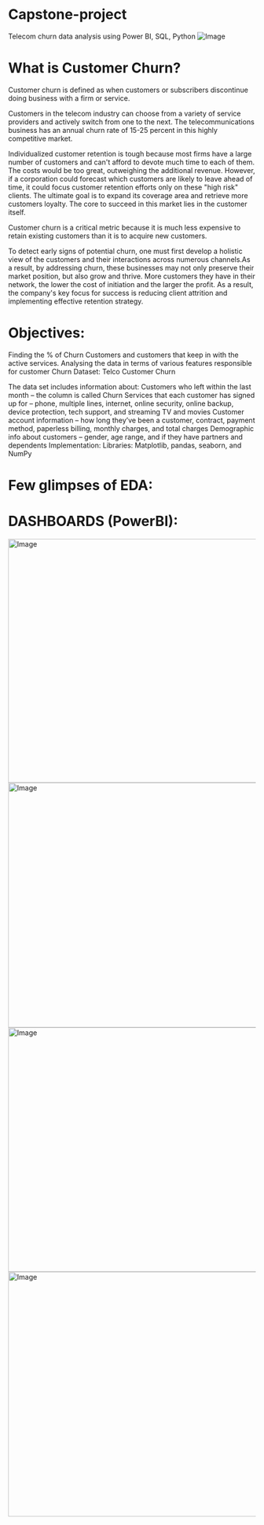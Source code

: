 # Capstone-project
Telecom churn data analysis using Power BI, SQL, Python
![Image](https://github.com/user-attachments/assets/43ab8e48-3455-4aa1-887b-0077cca01f42)



# What is Customer Churn?
Customer churn is defined as when customers or subscribers discontinue doing business with a firm or service.

Customers in the telecom industry can choose from a variety of service providers and actively switch from one to the next. The telecommunications business has an annual churn rate of 15-25 percent in this highly competitive market.

Individualized customer retention is tough because most firms have a large number of customers and can't afford to devote much time to each of them. The costs would be too great, outweighing the additional revenue. However, if a corporation could forecast which customers are likely to leave ahead of time, it could focus customer retention efforts only on these "high risk" clients. The ultimate goal is to expand its coverage area and retrieve more customers loyalty. The core to succeed in this market lies in the customer itself.

Customer churn is a critical metric because it is much less expensive to retain existing customers than it is to acquire new customers.

To detect early signs of potential churn, one must first develop a holistic view of the customers and their interactions across numerous channels.As a result, by addressing churn, these businesses may not only preserve their market position, but also grow and thrive. More customers they have in their network, the lower the cost of initiation and the larger the profit. As a result, the company's key focus for success is reducing client attrition and implementing effective retention strategy.


# Objectives:
Finding the % of Churn Customers and customers that keep in with the active services.
Analysing the data in terms of various features responsible for customer Churn
Dataset:
Telco Customer Churn

The data set includes information about:
Customers who left within the last month – the column is called Churn
Services that each customer has signed up for – phone, multiple lines, internet, online security, online backup, device protection, tech support, and streaming TV and movies
Customer account information – how long they’ve been a customer, contract, payment method, paperless billing, monthly charges, and total charges
Demographic info about customers – gender, age range, and if they have partners and dependents
Implementation:
Libraries: Matplotlib, pandas, seaborn, and NumPy

# Few glimpses of EDA:
# DASHBOARDS (PowerBI):

<img width="878" height="496" alt="Image" src="https://github.com/user-attachments/assets/2825a0db-c63c-44db-94f8-99bfbe1d952c" />
<img width="871" height="498" alt="Image" src="https://github.com/user-attachments/assets/5c94839c-c379-46d5-920f-50c9967cd19e" />
<img width="914" height="497" alt="Image" src="https://github.com/user-attachments/assets/92c48526-2af5-4d47-8038-1d00109ec065" />
<img width="873" height="498" alt="Image" src="https://github.com/user-attachments/assets/5b319400-f867-4205-b5fd-333ef0c66fb1" />
